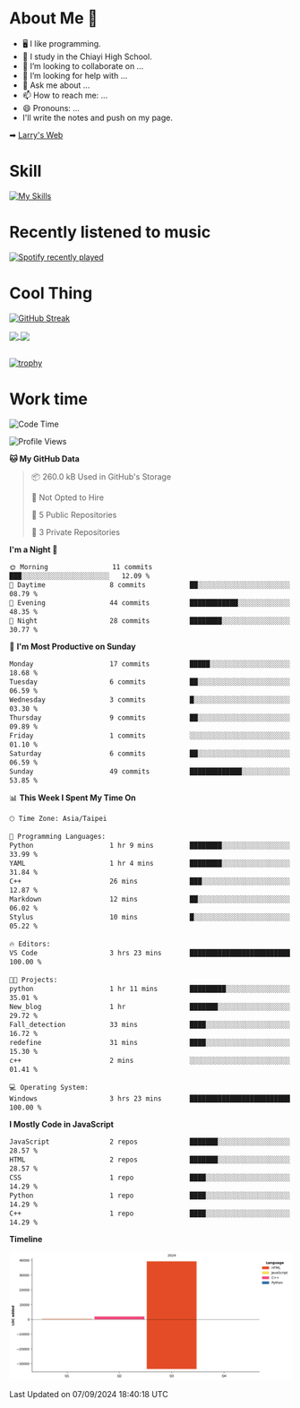 # About Me 👋

- 🖥  I like programming.
- 🏫 I study in the Chiayi High School.
- 👯 I’m looking to collaborate on ...
- 🤔 I’m looking for help with ...
- 💬 Ask me about ...
- 📫 How to reach me: ...
- 😄 Pronouns: ...
- I'll write the notes and push on my page.

➡︎ [Larry's Web](https://larryeng.github.io/)

# Skill
[![My Skills](https://skillicons.dev/icons?i=blender,arduino,vscode,visualstudio,pr,github,git,c,cpp,py,html,css,js)](https://skillicons.dev)
# Recently listened to music

[![Spotify recently played](https://spotify-recently-played-readme.vercel.app/api?user=31mqyfrlvkyusmaxegq4pvoow5we)](https://open.spotify.com/user/31mqyfrlvkyusmaxegq4pvoow5we)

# Cool Thing

[![GitHub Streak](https://streak-stats.demolab.com/?user=Larryeng&theme=holi-theme)](https://git.io/streak-stats)

<a href="https://github.com/anuraghazra/github-readme-stats">
  <img height=200 align="center" src="https://github-readme-stats.vercel.app/api?username=Larryeng&theme=github_dark&rank_icon=github" />
</a>
<a href="https://github.com/anuraghazra/convoychat">
  <img height=200 align="center" src="https://github-readme-stats.vercel.app/api/top-langs?username=Larryeng&layout=compact&langs_count=8&card_width=320&theme=github_dark" />
</a>

<br>

<br>

[![trophy](https://github-profile-trophy.vercel.app/?username=Larryeng&theme=darkhub)](https://github.com/ryo-ma/github-profile-trophy)
# Work time
<!--START_SECTION:waka-->
![Code Time](http://img.shields.io/badge/Code%20Time-236%20hrs%2057%20mins-blue)

![Profile Views](http://img.shields.io/badge/Profile%20Views-0-blue)

**🐱 My GitHub Data** 

> 📦 260.0 kB Used in GitHub's Storage 
 > 
> 🚫 Not Opted to Hire
 > 
> 📜 5 Public Repositories 
 > 
> 🔑 3 Private Repositories 
 > 
**I'm a Night 🦉** 

```text
🌞 Morning                11 commits          ███░░░░░░░░░░░░░░░░░░░░░░   12.09 % 
🌆 Daytime                8 commits           ██░░░░░░░░░░░░░░░░░░░░░░░   08.79 % 
🌃 Evening                44 commits          ████████████░░░░░░░░░░░░░   48.35 % 
🌙 Night                  28 commits          ████████░░░░░░░░░░░░░░░░░   30.77 % 
```
📅 **I'm Most Productive on Sunday** 

```text
Monday                   17 commits          █████░░░░░░░░░░░░░░░░░░░░   18.68 % 
Tuesday                  6 commits           ██░░░░░░░░░░░░░░░░░░░░░░░   06.59 % 
Wednesday                3 commits           █░░░░░░░░░░░░░░░░░░░░░░░░   03.30 % 
Thursday                 9 commits           ██░░░░░░░░░░░░░░░░░░░░░░░   09.89 % 
Friday                   1 commits           ░░░░░░░░░░░░░░░░░░░░░░░░░   01.10 % 
Saturday                 6 commits           ██░░░░░░░░░░░░░░░░░░░░░░░   06.59 % 
Sunday                   49 commits          █████████████░░░░░░░░░░░░   53.85 % 
```


📊 **This Week I Spent My Time On** 

```text
🕑︎ Time Zone: Asia/Taipei

💬 Programming Languages: 
Python                   1 hr 9 mins         ████████░░░░░░░░░░░░░░░░░   33.99 % 
YAML                     1 hr 4 mins         ████████░░░░░░░░░░░░░░░░░   31.84 % 
C++                      26 mins             ███░░░░░░░░░░░░░░░░░░░░░░   12.87 % 
Markdown                 12 mins             ██░░░░░░░░░░░░░░░░░░░░░░░   06.02 % 
Stylus                   10 mins             █░░░░░░░░░░░░░░░░░░░░░░░░   05.22 % 

🔥 Editors: 
VS Code                  3 hrs 23 mins       █████████████████████████   100.00 % 

🐱‍💻 Projects: 
python                   1 hr 11 mins        █████████░░░░░░░░░░░░░░░░   35.01 % 
New_blog                 1 hr                ███████░░░░░░░░░░░░░░░░░░   29.72 % 
Fall_detection           33 mins             ████░░░░░░░░░░░░░░░░░░░░░   16.72 % 
redefine                 31 mins             ████░░░░░░░░░░░░░░░░░░░░░   15.30 % 
c++                      2 mins              ░░░░░░░░░░░░░░░░░░░░░░░░░   01.41 % 

💻 Operating System: 
Windows                  3 hrs 23 mins       █████████████████████████   100.00 % 
```

**I Mostly Code in JavaScript** 

```text
JavaScript               2 repos             ███████░░░░░░░░░░░░░░░░░░   28.57 % 
HTML                     2 repos             ███████░░░░░░░░░░░░░░░░░░   28.57 % 
CSS                      1 repo              ████░░░░░░░░░░░░░░░░░░░░░   14.29 % 
Python                   1 repo              ████░░░░░░░░░░░░░░░░░░░░░   14.29 % 
C++                      1 repo              ████░░░░░░░░░░░░░░░░░░░░░   14.29 % 
```



**Timeline**

![Lines of Code chart](https://raw.githubusercontent.com/Larryeng/Larryeng/main/assets/bar_graph.png)


 Last Updated on 07/09/2024 18:40:18 UTC
<!--END_SECTION:waka-->
